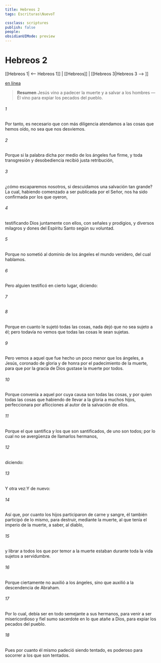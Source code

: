 ```yaml
---
title: Hebreos 2
tags: Escrituras\NuevoT

cssclass: scriptures
publish: false
people:
obsidianUIMode: preview
---
```


# Hebreos 2
[[Hebreos 1| <-- Hebreos 1]] | [[Hebreos]] | [[Hebreos 3|Hebreos 3 --> ]]

[en línea](https://churchofjesuschrist.org/study/scriptures/nt/heb/2?lang=spa)

> __Resumen__
Jesús vino a padecer la muerte y a salvar a los hombres — Él vino para expiar los pecados del pueblo.

###### 1 
Por tanto, es necesario que con más diligencia atendamos a las cosas que hemos oído, no sea que nos desviemos.

###### 2 
Porque si la palabra dicha por medio de los ángeles fue firme, y toda transgresión y desobediencia recibió justa retribución,

###### 3 
¿cómo escaparemos nosotros, si descuidamos una salvación tan grande? La cual, habiendo comenzado a ser publicada por el Señor, nos ha sido confirmada por los que oyeron,

###### 4 
testificando Dios juntamente con ellos, con señales y prodigios, y diversos milagros y dones del Espíritu Santo según su voluntad.

###### 5 
Porque  no sometió al dominio de los ángeles el mundo venidero, del cual hablamos.

###### 6 
Pero alguien testificó en cierto lugar, diciendo:

###### 7 


###### 8 
Porque en cuanto le sujetó todas las cosas, nada dejó que no sea sujeto a él; pero todavía no vemos que todas las cosas le sean sujetas.

###### 9 
Pero vemos a aquel que fue hecho un poco menor que los ángeles, a Jesús, coronado de gloria y de honra por el padecimiento de la muerte, para que por la gracia de Dios gustase la muerte por todos.

###### 10 
Porque convenía a aquel por cuya causa son todas las cosas, y por quien todas las cosas  que habiendo de llevar a la gloria a muchos hijos, perfeccionara por aflicciones al autor de la salvación de ellos.

###### 11 
Porque el que santifica y los que son santificados, de uno son todos; por lo cual no se avergüenza de llamarlos hermanos,

###### 12 
diciendo:

###### 13 
Y otra vez:Y de nuevo:

###### 14 
Así que, por cuanto los hijos participaron de carne y sangre, él también participó de lo mismo, para destruir, mediante la muerte, al que tenía el imperio de la muerte, a saber, al diablo,

###### 15 
y librar a todos los que por temor a la muerte estaban durante toda la vida sujetos a servidumbre.

###### 16 
Porque ciertamente no auxilió a los ángeles, sino que auxilió a la descendencia de Abraham.

###### 17 
Por lo cual, debía ser en todo semejante a sus hermanos, para venir a ser misericordioso y fiel sumo sacerdote en lo que atañe a Dios, para expiar los pecados del pueblo.

###### 18 
Pues por cuanto él mismo padeció siendo tentado, es poderoso para socorrer a los que son tentados.

